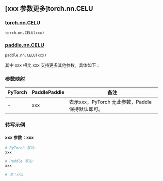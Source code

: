 ## [xxx 参数更多]torch.nn.CELU

### [torch.nn.CELU](https://pytorch.org/docs/1.13/generated/torch.nn.CELU.html#torch.nn.CELU)

```python
torch.nn.CELU(xxx)
```

### [paddle.nn.CELU](https://www.paddlepaddle.org.cn/documentation/docs/zh/api/paddle/nn/CELU_cn.html)

```python
paddle.nn.CELU(xxx)
```

其中 xxx 相比 xxx 支持更多其他参数，具体如下：

### 参数映射

| PyTorch | PaddlePaddle | 备注 |
| ------- | ------------ | ---- |
|    -    |    xxx    | 表示xxx，PyTorch 无此参数，Paddle 保持默认即可。 |

### 转写示例

#### xxx 参数：xxx
``` python
# PyTorch 写法:
xxx

# Paddle 写法:
xxx

# 注：xxx
```
